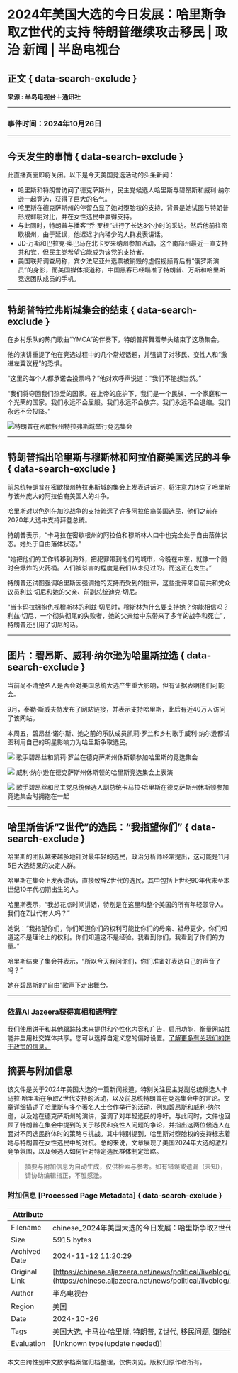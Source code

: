 # 2024年美国大选的今日发展：哈里斯争取Z世代的支持 特朗普继续攻击移民 | 政治 新闻 | 半岛电视台

## 正文 { data-search-exclude }


**来源 : 半岛电视台＋通讯社**

---

### 事件时间：2024年10月26日

---

## 今天发生的事情 { data-search-exclude }

此直播页面即将关闭。以下是今天美国竞选活动的头条新闻：

- 哈里斯和特朗普访问了德克萨斯州，民主党候选人哈里斯与碧昂斯和威利·纳尔逊一起竞选，获得了巨大的名气。
- 哈里斯在德克萨斯州的停留凸显了她对堕胎权的支持，背景是她试图与特朗普形成鲜明对比，并在女性选民中赢得支持。
- 与此同时，特朗普与播客“乔·罗根”进行了长达3个小时的采访。然后他前往密歇根州，由于延误，他迟迟才向稀少的人群发表讲话。
- JD·万斯和巴拉克·奥巴马在北卡罗来纳州参加活动，这个南部州最近一直支持共和党，但民主党希望它能成为该党的支持者。
- 美国联邦调查局称，宾夕法尼亚州选票被销毁的虚假视频背后有“俄罗斯演员”的身影，而美国媒体报道称，中国黑客已经瞄准了特朗普、万斯和哈里斯竞选团队成员的手机。

---

## 特朗普特拉弗斯城集会的结束 { data-search-exclude }

在乡村乐队的热门歌曲“YMCA”的伴奏下，特朗普挥舞着拳头结束了这场集会。

他的演讲重提了他在竞选过程中的几个常规话题，并强调了对移民、变性人和“激进左翼议程”的恐惧。

“这里的每个人都承诺会投票吗？”他对欢呼声说道：“我们不能想当然。”

“我们将夺回我们热爱的国家。在上帝的庇护下，我们是一个民族、一个家庭和一个光荣的国家。我们永远不会屈服。我们永远不会放弃。我们永远不会退缩。我们永远不会投降。”

![特朗普在密歇根州特拉弗斯城举行竞选集会](https://chinese.aljazeera.net/wp-content/uploads/2024/10/2024-10-26T030035Z_1204416705_RC238AASBHWN_RTRMADP_3_USA-ELECTION-TRUMP-1729914324-1729932332.webp?w=770&resize=770%2C515&quality=80)

---

## 特朗普指出哈里斯与穆斯林和阿拉伯裔美国选民的斗争 { data-search-exclude }

前总统特朗普在密歇根州特拉弗斯城的集会上发表讲话时，将注意力转向了哈里斯与该州庞大的阿拉伯裔美国人的斗争。

哈里斯对以色列在加沙战争的支持疏远了许多阿拉伯裔美国选民，他们之前在2020年大选中支持拜登总统。

特朗普表示，“卡马拉在密歇根州的阿拉伯和穆斯林人口中也完全处于自由落体状态。她处于自由落体状态。”

“她把他们的工作转移到海外，把犯罪带到他们的城市，今晚在中东，就像一个随时会爆炸的火药桶。人们被杀害的程度是我们从未见过的。而这正在发生。”

特朗普还试图强调哈里斯因强调她的支持而受到的批评，这些批评来自前共和党众议员利兹·切尼和她的父亲、前副总统迪克·切尼。

“当卡玛拉拥抱仇视穆斯林的利兹·切尼时，穆斯林为什么要支持她？你能相信吗？利兹·切尼，一个彻头彻尾的失败者，她的父亲给中东带来了多年的战争和死亡”，特朗普还引用了切尼的话。

---

## 图片：碧昂斯、威利·纳尔逊为哈里斯拉选 { data-search-exclude }

当前尚不清楚名人是否会对美国总统大选产生重大影响，但有证据表明他们可能会。

9月，泰勒·斯威夫特发布了网站链接，并表示支持哈里斯，此后有近40万人访问了该网站。

本周五，碧昂丝·诺尔斯、她之前的乐队成员凯莉·罗兰和乡村歌手威利·纳尔逊都试图利用自己的明星影响力为哈里斯争取选民。

![](https://chinese.aljazeera.net/wp-content/uploads/2024/10/2024-10-26T030350Z_761089210_RC22SAAQ3YJZ_RTRMADP_3_USA-ELECTION-HARRIS-BEYONCE-1729912386-1729931859.webp?w=770&resize=770%2C513&quality=80)
歌手碧昂丝和凯莉·罗兰在德克萨斯州休斯顿参加哈里斯的竞选集会

![](https://chinese.aljazeera.net/wp-content/uploads/2024/10/2024-10-26T012052Z_49821596_RC21SAADHR1B_RTRMADP_3_USA-ELECTION-HARRIS-BEYONCE-1729907284-1729932044.webp?w=770&resize=770%2C528&quality=80)
威利·纳尔逊在德克萨斯州休斯顿的哈里斯竞选集会上表演

![](https://chinese.aljazeera.net/wp-content/uploads/2024/10/2024-10-26T030938Z_411955925_RC22SAAAU8OQ_RTRMADP_3_USA-ELECTION-HARRIS-BEYONCE-3-1729912451-1729932062.webp?w=770&resize=770%2C513&quality=80)
歌手碧昂丝和民主党总统候选人副总统卡马拉·哈里斯在德克萨斯州休斯顿参加竞选集会时拥抱在一起

---

## 哈里斯告诉“Z世代”的选民：“我指望你们” { data-search-exclude }

哈里斯的团队越来越多地针对最年轻的选民，政治分析师经常提出，这可能是11月5日大选结果的决定人群。

哈里斯在集会上发表讲话，直接致辞Z世代的选民，其中包括上世纪90年代末至本世纪10年代初期出生的人。

哈里斯表示，“我想花点时间讲话，特别是在这里和整个美国的所有年轻领导人。我们在Z世代有人吗？”

她说：“我指望你们，你们知道你们的权利可能比你们的母亲、祖母更少，你们知道这不是理论上的权利。你们知道这不是经验。我看到你们，我看到了你们的力量。”

哈里斯结束了集会并表示，“所以今天我问你们，你们准备好表达自己的声音了吗？”

她在碧昂斯的“自由”歌声下走出舞台。

--- 

### 依靠Al Jazeera获得真相和透明度

我们使用饼干和其他跟踪技术来提供和个性化内容和广告，启用功能，衡量网站性能并启用社交媒体共享。您可以选择自定义您的偏好设置。[了解更多有关我们的饼干政策的信息。](https://privacy.aljazeera.net/cookie/)

## 摘要与附加信息

<!-- tcd_abstract -->
该文件是关于2024年美国大选的一篇新闻报道，特别关注民主党副总统候选人卡马拉·哈里斯在争取Z世代支持的活动，以及前总统特朗普在竞选集会中的言论。文章详细描述了哈里斯与多个著名人士合作举行的活动，例如碧昂斯和威利·纳尔逊，以及她在德克萨斯州的演讲，强调了对年轻选民的呼吁。与此同时，文件也回顾了特朗普在集会中提到的关于移民和变性人问题的争论，并指出这两位候选人在面对不同选民群体时的策略与挑战。其中特别提到，哈里斯对堕胎权的支持标志着她与特朗普在女性选民中的对抗。总的来说，文章展现了美国2024年大选的激烈竞争氛围，以及候选人如何针对特定选民群体制定策略。
<!-- tcd_abstract_end -->

> 摘要与附加信息为自动生成，仅供检索与参考。如有错误或遗漏（未知），请协助编辑指正，不胜感激。

### 附加信息 [Processed Page Metadata] { data-search-exclude }

| Attribute       | Value                                  |
|-----------------|----------------------------------------|
| Filename        | chinese_2024年美国大选的今日发展：哈里斯争取Z世代的支持特朗普继续攻击_.md                             |
| Size            | 5915 bytes                           |
| Archived Date   | 2024-11-12 11:20:29                             |
| Original Link   | [https://chinese.aljazeera.net/news/political/liveblog/2024/10/25/2024%E5%B9%B4%E7%BE%8E%E5%9B%BD%E5%A4%A7%E9%80%89%E7%9A%84%E4%BB%8A%E6%97%A5%E5%8F%91%E5%B1%95%E7%A2%A7%E6%98%82%E6%96%AF%E5%9C%A8%E5%BE%B7%E5%85%8B%E8%90%A8%E6%96%AF%E5%B7%9E%E9%9B%86](https://chinese.aljazeera.net/news/political/liveblog/2024/10/25/2024%E5%B9%B4%E7%BE%8E%E5%9B%BD%E5%A4%A7%E9%80%89%E7%9A%84%E4%BB%8A%E6%97%A5%E5%8F%91%E5%B1%95%E7%A2%A7%E6%98%82%E6%96%AF%E5%9C%A8%E5%BE%B7%E5%85%8B%E8%90%A8%E6%96%AF%E5%B7%9E%E9%9B%86)                       |
| Author          | 半岛电视台                               |
| Region          | 美国                               |
| Date            | 2024-10-26                                 |
| Tags            | 美国大选, 卡马拉·哈里斯, 特朗普, Z世代, 移民问题, 堕胎权, 选民策略                                 |
| Evaluation            | [Unknown type(update needed)]                                 |
<!-- tcd_table_end -->

本文由跨性别中文数字档案馆归档整理，仅供浏览。版权归原作者所有。
